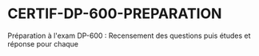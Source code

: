 # CERTIF-DP-600-PREPARATION
Préparation à l'exam DP-600 : Recensement des questions puis études et réponse pour chaque
